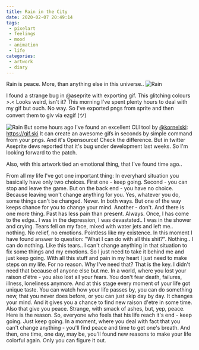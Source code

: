 ```yaml
---
title: Rain in the City
date: 2020-02-07 20:49:14
tags:
 - pixelart
 - feelings
 - mood
 - animation
 - life
categories: 
 - artwork
 - diary
---
```

Rain is peace. More, than anything else in this universe..
![Rain](https://cdna.artstation.com/p/assets/images/images/024/033/156/original/leksi-reppo-rainy2.gif)
<!-- more -->
I found a strange bug in @aseprite
 with exporting gif.
This glitching colours  >.<
Looks weird, isn't it?
This morning I've spent plenty hours to deal with my gif but ouch. No way. So I've exported pngs from sprite and then convert them to giv via ezgif (ツ) 

![Rain]()
But some hours ago I've found an excellent CLI tool by [@kornelski](https://twitter.com/kornelski): https://gif.ski 
It can create an awesome gifs in seconds by simple command from your pngs. And it's Opensource!
Check the difference.
But in twitter Aseprite devs reported that it's bug under development last weeks. So I'm looking forward to the patch.

Also, with this artwork tied an emotional thing, that I've found time ago..

From all my life I've got one important thing: 
In everyhard situation you basically have only two choices. First one - keep going. Second - you can stop and leave the game. But on the back end - you have no choice. Because leaving won't change anything for you.
Yes, whatever you do, some things can't be changed. Never. In both ways. But one of the way keeps chance for you to change your mind. Another - don't.
And there is one more thing. Past has less pain than present. Always.
Once, I has come to the edge.. I was in the depression, I was devastated.. I was in the shower and crying. Tears fell on my face, mixed with water jets and left me.. nothing. No relief, no emotions. Pointless like my existence.
In this moment I have found answer to question: "What I can do with all this shit?". Nothing.. I can do nothing. Like this tears.. I can't change anything in that situation to fix some things and my emotions. So I just need to take it behind me and just keep going. With all this stuff and pain in my heart I just need to make steps on my life. For no reason. Why I've need that? That is the key. I didn't need that because of anyone else but me. In a world, where you lost your raison d'étre - you also lost all your fears. You don't fear death, failures, illness, loneliness anymore. And at this stage every moment of your life got unique taste. You can watch how your life passes by, you can do something new, that you never does before, or you can just skip day by day. It changes  your mind. And it gives you a chance to find new raison d'etre in some time. Also that give you peace. Strange, with smack of ashes, but, yep, peace.
Here is the reason.
So, everyone who feels that his life reach it's end - keep going. Just keep going. In a moment, where you deal with fact that you can't change anything - you'll find peace and time to get one's breath. And then, one time, one day, may be, you'll found new reasons to make your life colorful again.
Only you can figure it out.

